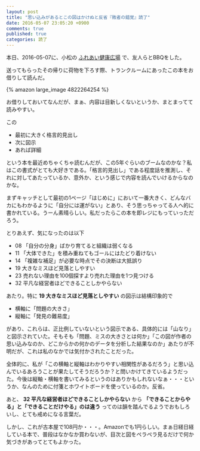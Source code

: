 ```yaml
---
layout: post
title: "思い込みがあるとこの図はかけぬと反省『敗者の錯覚』読了"
date: 2016-05-07 23:05:20 +0900
comments: true
published: true
categories: 読了
---
```


本日、2016-05-07に、小松の [ふれあい健康広場](http://kgs-fureai.com/) で、友人らとBBQをした。

送ってもらったその帰りに荷物を下ろす際、トランクルームにあったこの本をお借りして読んだ。

{% amazon large_image 4822264254 %}

お借りしておいてなんだが、まぁ、内容は目新しくないというか、まとまってて読みやすい。

この

- 最初に大きく格言的見出し
- 次に図示
- あれば詳細

という本を最近めちゃくちゃ読むんだが、この5年ぐらいのブームなのかな？私はこの書式がとても大好きである。「格言的見出し」である程度話を推測し、それに対してあたっているか、意外か、という感じで内容を読んでいけるからなのかな。

まずキャッチとして最初の1ページ「はじめに」において一番大きく、どんなバカにもわかるように「自分には運がない」とあり、そう思っちゃってる人へ的に書かれている。うーん素晴らしい。私だったらこの本を即レジにもっていっただろう。

とりあえず、気になったのは以下

- 08 「自分の分身」ばかり育てると組織は弱くなる
- 11 「大体できた」を積み重ねてもゴールにはたどり着けない
- 14 「複雑な補足」が必要な時点でその決断は大抵誤り
- 19 大きなミスほど見落としやすい
- 23 売れない理由を100個探すより売れた理由を1つ見つける
- 32 平凡な経営者ほどできることしかやらない

あたり。特に **19 大きなミスほど見落としやすい** の図示は結構印象的で

- 横軸に「問題の大きさ」
- 縦軸に「発見の難易度」

があり、これらは、正比例していないという図示である、具体的には「山なり」と図示されていた。そもそも「問題、ミスの大きさとは何か」「この図が作者の思い込みなのか、どこからかの何かのデータを分析した結果なのか」あたりが不明だが、これは私のなかでは気付かされたことだった。

全体的に、私が「この横軸と縦軸はわかりやすい相関性があるだろう」と思い込んでいるあろうことが果たしてそうだろうか？と問いかけてきているようだった。今後は縦軸・横軸を書いてみるというのはありかもしれないなぁ・・・というか、なんのために付箋とホワイトボードを使っているのか。反省。

あと、 **32 平凡な経営者ほどできることしかやらない** から **「できることからやる」と「できることだけやる」のは違う** ってのは韻を踏んでるようでおもしろいし、とても戒めになる言葉だ。

しかし、これが古本屋で108円か・・・。Amazonでも1円らしい。まぁ日経日経している本で、普段はなかなか買わないが、目次と図をペラペラ見るだけで何か気づきがあってとてもよかった。


